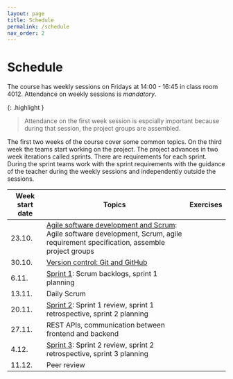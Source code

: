 ```yaml
---
layout: page
title: Schedule
permalink: /schedule
nav_order: 2
---
```


# Schedule

The course has weekly sessions on Fridays at 14:00 - 16:45 in class room 4012. Attendance on weekly sessions is _mandatory_.

{: .highlight }

> Attendance on the first week session is espcially important because during that session, the project groups are assembled.

The first two weeks of the course cover some common topics. On the third week the teams start working on the project. The project advances in two week iterations called sprints. There are requirements for each sprint. During the sprint teams work with the sprint requirements with the guidance of the teacher during the weekly sessions and independently outside the sessions.

| Week start date | Topics                                                                                                                                                              | Exercises |
| --------------- | ------------------------------------------------------------------------------------------------------------------------------------------------------------------- | --------- |
| 23.10.          | [Agile software development and Scrum](/agile-software-development.md): Agile software development, Scrum, agile requirement specification, assemble project groups |           |
| 30.10.          | [Version control: Git and GitHub](/git)                                                                                                                             |           |
| 6.11.           | [Sprint 1](/sprint-1): Scrum backlogs, sprint 1 planning                                                                                                            |           |
| 13.11.          | Daily Scrum                                                                                                                                                         |           |
| 20.11.          | [Sprint 2](/sprint-2): Sprint 1 review, sprint 1 retrospective, sprint 2 planning                                                                                   |           |
| 27.11.          | REST APIs, communication between frontend and backend                                                                                                               |           |
| 4.12.           | [Sprint 3](/sprint-3): Sprint 2 review, sprint 2 retrospective, sprint 3 planning                                                                                   |           |
| 11.12.          |  Peer review                                                                                                                                                                   |           |

